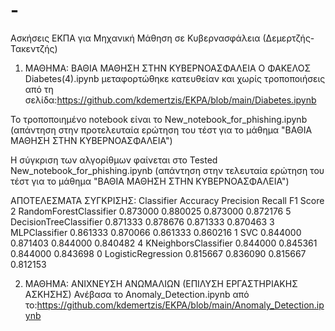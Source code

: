# -
Ασκήσεις ΕΚΠΑ για Μηχανική Μάθηση σε Κυβερνασφάλεια (Δεμερτζής-Τακεντζής)
1.  ΜΑΘΗΜΑ: ΒΑΘΙΑ ΜΑΘΗΣΗ ΣΤΗΝ ΚΥΒΕΡΝΟΑΣΦΑΛΕΙΑ
Ο ΦΑΚΕΛΟΣ Diabetes(4).ipynb μεταφορτώθηκε κατευθείαν και χωρίς τροποποιήσεις από τη σελίδα:https://github.com/kdemertzis/EKPA/blob/main/Diabetes.ipynb

To τροποποιημένο notebook είναι το New_notebook_for_phishing.ipynb (απάντηση στην προτελευταία ερώτηση του τέστ για το μάθημα "ΒΑΘΙΑ ΜΑΘΗΣΗ ΣΤΗΝ ΚΥΒΕΡΝΟΑΣΦΑΛΕΙΑ")

Η σύγκριση των αλγορίθμων φαίνεται στο Tested New_notebook_for_phishing.ipynb (απάντηση στην τελευταία ερώτηση του τέστ για το μάθημα "ΒΑΘΙΑ ΜΑΘΗΣΗ ΣΤΗΝ ΚΥΒΕΡΝΟΑΣΦΑΛΕΙΑ")

ΑΠΟΤΕΛΕΣΜΑΤΑ ΣΥΓΚΡΙΣΗΣ:
Classifier  Accuracy  Precision    Recall  F1 Score
2  RandomForestClassifier  0.873000   0.880025  0.873000  0.872176
5  DecisionTreeClassifier  0.871333   0.878676  0.871333  0.870463
3           MLPClassifier  0.861333   0.870066  0.861333  0.860216
1                     SVC  0.844000   0.871403  0.844000  0.840482
4    KNeighborsClassifier  0.844000   0.845361  0.844000  0.843698
0      LogisticRegression  0.815667   0.836090  0.815667  0.812153

2.  ΜΑΘΗΜΑ: ΑΝΙΧΝΕΥΣΗ ΑΝΩΜΑΛΙΩΝ (ΕΠΙΛΥΣΗ ΕΡΓΑΣΤΗΡΙΑΚΗΣ ΑΣΚΗΣΗΣ)
Ανέβασα το Anomaly_Detection.ipynb από το:https://github.com/kdemertzis/EKPA/blob/main/Anomaly_Detection.ipynb

